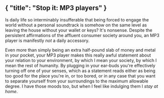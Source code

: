 { "title": "Stop it: MP3 players" }
---
Is daily life so interminably insufferable that being forced to engage the
world without a personal soundtrack is somehow on the same level as leaving the
house without your wallet or keys? It's nonsense. Despite the persistent
affirmations of the affluent consumer society around you, an MP3 player is
manifestly *not* a daily accessory.

Even more than simply being an extra half-pound slab of money and metal in your
pocket, your MP3 player makes this really awful statement about your relation
to your environment, by which I mean your society, by which I mean the rest of
humanity. By plugging in your ear-buds you're effectively turning off one of
your senses, which as a statement reads either as being too good for the place
you're in, or too bored, or in any case that you want to separate yourself from
your surroundings to the maximum allowable degree. I have those moods too, but
when I feel like indulging them I *stay at home*.


